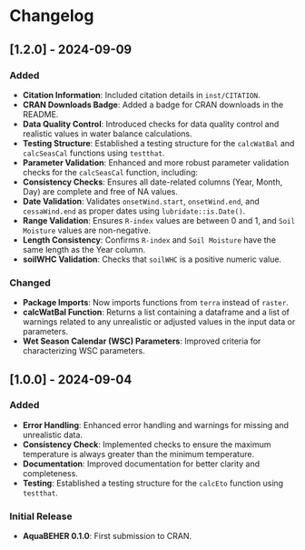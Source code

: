 # Changelog

## [1.2.0] - 2024-09-09

### Added
- **Citation Information**: Included citation details in `inst/CITATION`.
- **CRAN Downloads Badge**: Added a badge for CRAN downloads in the README.
- **Data Quality Control**: Introduced checks for data quality control and realistic values in water balance calculations.
- **Testing Structure**: Established a testing structure for the `calcWatBal` and `calcSeasCal` functions using `testthat`.
- **Parameter Validation**: Enhanced and more robust parameter validation checks for the `calcSeasCal` function, including:
- **Consistency Checks**: Ensures all date-related columns (Year, Month, Day) are complete and free of NA values.
- **Date Validation**: Validates `onsetWind.start`, `onsetWind.end`, and `cessaWind.end` as proper dates using `lubridate::is.Date()`.
- **Range Validation**: Ensures `R-index` values are between 0 and 1, and `Soil Moisture` values are non-negative.
- **Length Consistency**: Confirms `R-index` and `Soil Moisture` have the same length as the Year column.
- **soilWHC Validation**: Checks that `soilWHC` is a positive numeric value.

### Changed
- **Package Imports**: Now imports functions from `terra` instead of `raster`.
- **calcWatBal Function**: Returns a list containing a dataframe and a list of warnings related to any unrealistic or adjusted values in the input data or parameters.
- **Wet Season Calendar (WSC) Parameters**: Improved criteria for characterizing WSC parameters.

## [1.0.0] - 2024-09-04

### Added
- **Error Handling**: Enhanced error handling and warnings for missing and unrealistic data.
- **Consistency Check**: Implemented checks to ensure the maximum temperature is always greater than the minimum temperature.
- **Documentation**: Improved documentation for better clarity and completeness.
- **Testing**: Established a testing structure for the `calcEto` function using `testthat`.

### Initial Release
- **AquaBEHER 0.1.0**: First submission to CRAN.

